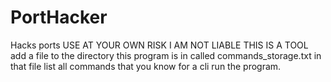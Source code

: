 # PortHacker
Hacks ports
USE AT YOUR OWN RISK I AM NOT LIABLE THIS IS A TOOL 
add a file to the directory this program is in called commands_storage.txt 
in that file list all commands that you know for a cli
run the program.
